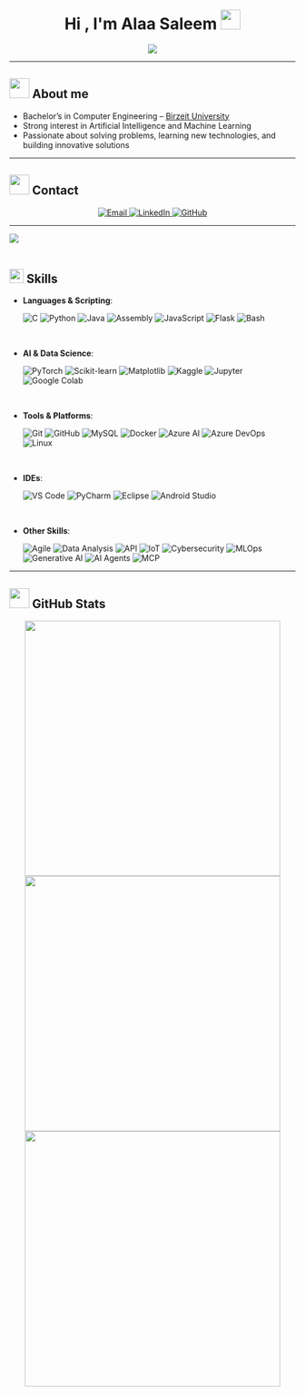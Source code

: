 <h1 align="center"><b>Hi , I'm Alaa Saleem </b><img src="https://media.giphy.com/media/hvRJCLFzcasrR4ia7z/giphy.gif" width="35"></h1>

<p align="center">
<a href="https://github.com/DenverCoder1/readme-typing-svg">
  <img src="https://readme-typing-svg.herokuapp.com?font=Time+New+Roman&color=cyan&size=25&center=true&vCenter=true&width=600&height=100&lines=Welcome+to+my+profile!;I'm+Alaa+Saleem,;Computer+Engineering+Graduate;Birzeit+University+Alumna;Exploring+the+world+of+technology^^">
</a>
</p>

---

## <img src="https://media.giphy.com/media/iFmw13LV1hHhViPPWz/giphy.gif" width="35"><b> About me </b>

- Bachelor’s in Computer Engineering – [Birzeit University](https://www.birzeit.edu/en)  
- Strong interest in Artificial Intelligence and Machine Learning  
- Passionate about solving problems, learning new technologies, and building innovative solutions  

---

## <img src="https://media.giphy.com/media/kH1DBkPNyZPOk0BxrM/giphy.gif" width="35"><b> Contact </b>

<p align="center">
  <a href="mailto:alaa.saleem@outlook.com">
    <img src="https://img.shields.io/badge/Email-%23EA4335.svg?style=for-the-badge&logo=gmail&logoColor=white" alt="Email"/>
  </a>
  <a href="https://www.linkedin.com/in/alaasaleem">
    <img src="https://img.shields.io/badge/LinkedIn-%230077B5.svg?style=for-the-badge&logo=linkedin&logoColor=white" alt="LinkedIn"/>
  </a>
  <a href="https://github.com/alaasaleem">
    <img src="https://img.shields.io/badge/GitHub-%23121011.svg?style=for-the-badge&logo=github&logoColor=white" alt="GitHub"/>
  </a>
</p>

---

<img src="https://user-images.githubusercontent.com/73097560/115834477-dbab4500-a447-11eb-908a-139a6edaec5c.gif"><br><br>

## <img src="https://media2.giphy.com/media/QssGEmpkyEOhBCb7e1/giphy.gif" width="25"><b> Skills</b>

<p align="center">

- **Languages & Scripting**:
    
    ![C](https://img.shields.io/badge/C-%232370ED.svg?style=for-the-badge&logo=c&logoColor=white)
    ![Python](https://img.shields.io/badge/Python-%2314354C.svg?style=for-the-badge&logo=python&logoColor=white)
    ![Java](https://img.shields.io/badge/Java-%23ED8B00.svg?style=for-the-badge&logo=java&logoColor=white)
    ![Assembly](https://img.shields.io/badge/Assembly-%230072C6.svg?style=for-the-badge&logoColor=white)
    ![JavaScript](https://img.shields.io/badge/JavaScript-%23F7DF1E.svg?style=for-the-badge&logo=javascript&logoColor=black)
    ![Flask](https://img.shields.io/badge/Flask-%23000.svg?style=for-the-badge&logo=flask&logoColor=white)
    ![Bash](https://img.shields.io/badge/Shell/Bash-%234EAA25.svg?style=for-the-badge&logo=gnu-bash&logoColor=white)

<br>   
    
- **AI & Data Science**:

    ![PyTorch](https://img.shields.io/badge/PyTorch-%23EE4C2C.svg?style=for-the-badge&logo=pytorch&logoColor=white)
    ![Scikit-learn](https://img.shields.io/badge/Scikit--learn-%23F7931E.svg?style=for-the-badge&logo=scikit-learn&logoColor=white)
    ![Matplotlib](https://img.shields.io/badge/Matplotlib-%23ffffff.svg?style=for-the-badge&logo=plotly&logoColor=black)
    ![Kaggle](https://img.shields.io/badge/Kaggle-%230056D2.svg?style=for-the-badge&logo=kaggle&logoColor=white)
    ![Jupyter](https://img.shields.io/badge/Jupyter-%23F37626.svg?style=for-the-badge&logo=jupyter&logoColor=white)
    ![Google Colab](https://img.shields.io/badge/Google%20Colab-%23F9AB00.svg?style=for-the-badge&logo=googlecolab&logoColor=white)

<br>

- **Tools & Platforms**:

    ![Git](https://img.shields.io/badge/git-%23F05033.svg?style=for-the-badge&logo=git&logoColor=white)
    ![GitHub](https://img.shields.io/badge/github-%23121011.svg?style=for-the-badge&logo=github&logoColor=white)
    ![MySQL](https://img.shields.io/badge/MySQL-%234479A1.svg?style=for-the-badge&logo=mysql&logoColor=white)
    ![Docker](https://img.shields.io/badge/Docker-%232496ED.svg?style=for-the-badge&logo=docker&logoColor=white)
    ![Azure AI](https://img.shields.io/badge/Azure%20AI-%230078D4.svg?style=for-the-badge&logo=microsoftazure&logoColor=white)
    ![Azure DevOps](https://img.shields.io/badge/Azure%20DevOps-%230078D7.svg?style=for-the-badge&logo=azuredevops&logoColor=white)
    ![Linux](https://img.shields.io/badge/Linux-FCC624?style=for-the-badge&logo=linux&logoColor=black)

<br>

- **IDEs**:

    ![VS Code](https://img.shields.io/badge/VS%20Code-%23007ACC.svg?style=for-the-badge&logo=visualstudiocode&logoColor=white)
    ![PyCharm](https://img.shields.io/badge/PyCharm-%23000000.svg?style=for-the-badge&logo=pycharm&logoColor=white)
    ![Eclipse](https://img.shields.io/badge/Eclipse-%232C2255.svg?style=for-the-badge&logo=eclipse&logoColor=white)
    ![Android Studio](https://img.shields.io/badge/Android%20Studio-%233DDC84.svg?style=for-the-badge&logo=androidstudio&logoColor=white)

<br>

- **Other Skills**:

    ![Agile](https://img.shields.io/badge/Agile%20Scrum/Kanban-%2300A8E1.svg?style=for-the-badge&logo=trello&logoColor=white)
    ![Data Analysis](https://img.shields.io/badge/Data%20Analysis-%23FF6F00.svg?style=for-the-badge&logo=chart-bar&logoColor=white)
    ![API](https://img.shields.io/badge/API%20Integration-%23007ACC.svg?style=for-the-badge&logo=fastapi&logoColor=white)
    ![IoT](https://img.shields.io/badge/IoT/IoHT-%23FF4B4B.svg?style=for-the-badge&logo=internetarchive&logoColor=white)
    ![Cybersecurity](https://img.shields.io/badge/Cybersecurity-%23000.svg?style=for-the-badge&logo=hackaday&logoColor=white)
    ![MLOps](https://img.shields.io/badge/MLOps%20&%20LLMOps-%234479A1.svg?style=for-the-badge&logo=mlflow&logoColor=white)
    ![Generative AI](https://img.shields.io/badge/Generative%20AI-%236f42c1.svg?style=for-the-badge&logo=openai&logoColor=white)
    ![AI Agents](https://img.shields.io/badge/AI%20Agents%20&%20RAG-%23FF1493.svg?style=for-the-badge&logo=opsgenie&logoColor=white)
    ![MCP](https://img.shields.io/badge/MCP%20&%20A2A-%23009688.svg?style=for-the-badge&logo=protocolsio&logoColor=white) 

</p>

---

## <img src="https://media.giphy.com/media/iY8CRBdQXODJSCERIr/giphy.gif" width="35"><b> GitHub Stats </b>

<div align="center">

<a href="https://github.com/alaasaleem">
  <img src="https://github-readme-stats.vercel.app/api?username=alaasaleem&include_all_commits=true&count_private=true&show_icons=true&line_height=20&title_color=7A7ADB&icon_color=2234AE&text_color=D3D3D3&bg_color=0,000000,130F40" width="450"/>
</a>

<a href="https://github.com/alaasaleem">
  <img src="https://github-readme-streak-stats.herokuapp.com?user=alaasaleem&theme=tokyonight_duo&hide_border=true" width="450"/>
</a>

<a href="https://github.com/alaasaleem">
  <img src="https://github-readme-stats.vercel.app/api/top-langs?username=alaasaleem&show_icons=true&locale=en&layout=compact&title_color=7A7ADB&text_color=D3D3D3&bg_color=0,000000,130F40" width="450"/>
</a>

</div>
